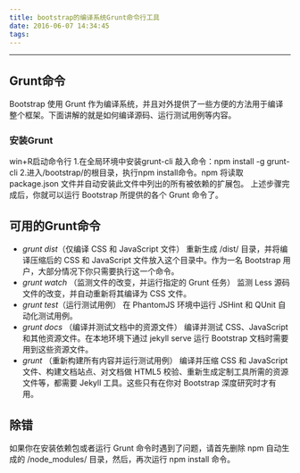 ```yaml
---
title: bootstrap的编译系统Grunt命令行工具
date: 2016-06-07 14:34:45
tags:
---
```

***
## Grunt命令
Bootstrap 使用 Grunt 作为编译系统，并且对外提供了一些方便的方法用于编译整个框架。下面讲解的就是如何编译源码、运行测试用例等内容。
### 安装Grunt
win+R启动命令行
1.在全局环境中安装grunt-cli 敲入命令：npm install -g grunt-cli
2.进入/bootstrap/的根目录，执行npm install命令。npm 将读取 package.json 文件并自动安装此文件中列出的所有被依赖的扩展包。
上述步骤完成后，你就可以运行 Bootstrap 所提供的各个 Grunt 命令了。
## 可用的Grunt命令
- *grunt dist*（仅编译 CSS 和 JavaScript 文件）
重新生成 /dist/ 目录，并将编译压缩后的 CSS 和 JavaScript 文件放入这个目录中。作为一名 Bootstrap 用户，大部分情况下你只需要执行这一个命令。
- *grunt watch* （监测文件的改变，并运行指定的 Grunt 任务）
监测 Less 源码文件的改变，并自动重新将其编译为 CSS 文件。
- *grunt test*（运行测试用例）
在 PhantomJS 环境中运行 JSHint 和 QUnit 自动化测试用例。
- *grunt docs* （编译并测试文档中的资源文件）
编译并测试 CSS、JavaScript 和其他资源文件。在本地环境下通过 jekyll serve 运行 Bootstrap 文档时需要用到这些资源文件。
- *grunt* （重新构建所有内容并运行测试用例）
编译并压缩 CSS 和 JavaScript 文件、构建文档站点、对文档做 HTML5 校验、重新生成定制工具所需的资源文件等，都需要 Jekyll 工具。这些只有在你对 Bootstrap 深度研究时才有用。
## 除错
如果你在安装依赖包或者运行 Grunt 命令时遇到了问题，请首先删除 npm 自动生成的 /node_modules/ 目录，然后，再次运行 npm install 命令。


